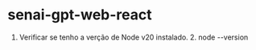 
# senai-gpt-web-react
1. Verificar se tenho a verção de Node v20 instalado.
     2. node --version
        
